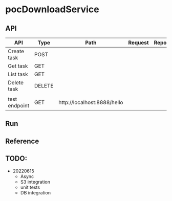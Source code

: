 # pocDownloadService

## API

| API | Type | Path | Request | Reponse |
| ----- | -------- | ---- | ----- | ---- |
| Create task | POST |  |  ||
| Get task | GET |  |  | |
| List task | GET |  |  | |
| Delete task | DELETE |  |  | |
|  |  |  |  | |
| test endpoint| GET | http://localhost:8888/hello |  | |


## Run

## Reference

## TODO:
- 20220615
	- Async
	- S3 integration
	- unit tests
	- DB integration
